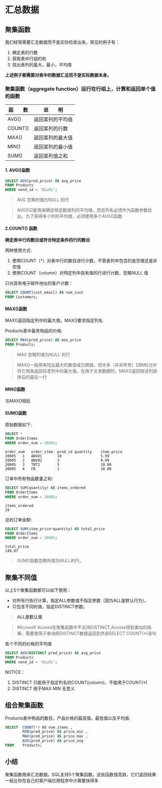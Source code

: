 # 汇总数据

## 聚集函数

我们经常需要汇总数据而不是实际检索出来。常见的例子有：

1. 确定表的行数
1. 获取表中行组的和
1. 找出表列的最大，最小，平均值

**上述例子都需要对表中的数据汇总而不是实际数据本身。**

### **聚集函数（aggregate function）运行在行组上，计算和返回单个值的函数**

| 函　　数  | 说　　明           |
|---------|------------------|
| AVG()   | 返回某列的平均值 |
| COUNT() | 返回某列的行数   |
| MAX()   | 返回某列的最大值 |
| MIN()   | 返回某列的最小值 |
| SUM()   | 返回某列值之和   |

#### 1. AVG()函数

```sql
SELECT AVG(prod_price) AS avg_price
FROM Products
WHERE vend_id = 'DLL01';
```

>AVG 忽略列值为NULL 的行

>AVG()只能用来确定特定数值列的平均值，而且列名必须作为函数参数给出。为了获得多个列的平均值，必须使用多个AVG()函数

#### 2.COUNT() 函数

**确定表中行的数目或符合特定条件的行的数目**

两种使用方式:

1. 使用COUNT（*）对表中行的数目进行计数，不管表列中包含的是空值还是非空值
1. 使用COUNT（column）对特定列中具有值的行进行计数，忽略NULL 值

只对具有电子邮件地址的客户计数：

```sql
SELECT COUNT(cust_email) AS num_cust
FROM Customers;
```

####  MAX()函数

MAX()返回指定列中的最大值。MAX()要求指定列名

Products表中最贵物品的价格:

```sql
SELECT MAX(prod_price) AS max_price
FROM Products;
```
>MAX 忽略列值为NULL 的行

>MAX()一般用来找出最大的数值或日期值，但许多（并非所有）DBMS允许将它用来返回任意列中的最大值。在用于文本数据时，MAX()返回按该列排序后的最后一行

####  MIN()函数
与MAX()相反

#### SUM()函数

原始数据如下:
```sql
SELECT *
FROM OrderItems
WHERE order_num = 20005;
```

```
order_num	order_item	prod_id	quantity	item_price
20005	1	ANV01     	10	                5.99
20005	2	ANV02     	3	                9.99
20005	3	TNT2      	5	                10.00
20005	4	FB        	1	                10.00
```

订单中所有物品数量之和:

```sql
SELECT SUM(quantity) AS items_ordered
FROM OrderItems
WHERE order_num = 20005;
```

```
items_ordered
19
```

总的订单金额:

```sql
SELECT SUM(item_price*quantity) AS total_price
FROM OrderItems
WHERE order_num = 20005;
```

```
total_price
149.87
```

>SUM()函数忽略列值为NULL的行。

## 聚集不同值
以上5个聚集函数都可以如下使用：
- 对所有行执行计算，指定ALL参数或不指定参数（因为ALL是默认行为）。
- 只包含不同的值，指定DISTINCT参数。

>**ALL是默认值**

>Microsoft Access在聚集函数中不支持DISTINCT,Access得到类似的结果，需要使用子查询把DISTINCT数据返回到外部SELECT COUNT(*)语句

各个不同的价格的平均值
```sql 
SELECT AVG(DISTINCT prod_price) AS avg_price
FROM Products
WHERE vend_id = 'DLL01';
```

NOTICE：
 1. DISTINCT 只能用于指定列名的COUNT(column)，不能用于COUNT(*)
 1. DISTINCT 用于MAX MIN 无意义

##  组合聚集函数
Products表中物品的数目，产品价格的最高值、最低值以及平均值:

```sql
SELECT  COUNT(*) AS num_items ,
        MIN(prod_price) AS price_min ,
        MAX(prod_price) AS price_max ,
        AVG(prod_price) AS price_avg
FROM    Products;
```

## 小结

聚集函数用来汇总数据。SQL支持5个聚集函数。这些函数很高效，它们返回结果一般比你在自己的客户端应用程序中计算要快得多
